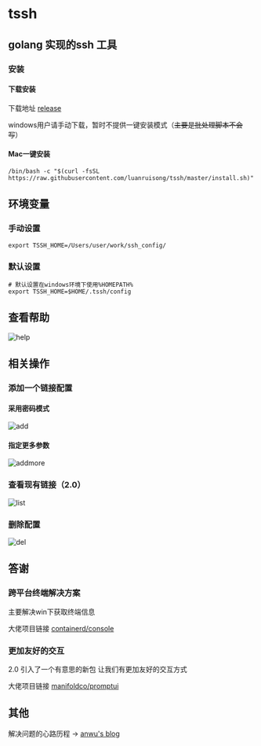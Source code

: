 # tssh

## golang 实现的ssh 工具

### 安装 

#### 下载安装 

下载地址 [release](https://github.com/luanruisong/tssh/releases/)

windows用户请手动下载，暂时不提供一键安装模式（~~主要是批处理脚本不会写~~）

#### Mac一键安装

```shell
/bin/bash -c "$(curl -fsSL https://raw.githubusercontent.com/luanruisong/tssh/master/install.sh)"
```

## 环境变量

### 手动设置
```shell
export TSSH_HOME=/Users/user/work/ssh_config/
```
### 默认设置
```shell
# 默认设置在windows环境下使用%HOMEPATH%
export TSSH_HOME=$HOME/.tssh/config
```

## 查看帮助

![help](https://blog-img.luanruisong.com/blog/img/20210414135853.gif)

## 相关操作

### 添加一个链接配置

#### 采用密码模式

![add](https://blog-img.luanruisong.com/blog/img/20210414140115.gif)

#### 指定更多参数

![addmore](https://blog-img.luanruisong.com/blog/img/20210414140311.gif)

### 查看现有链接（2.0）

![list](https://blog-img.luanruisong.com/blog/img/20210414140709.gif)

### 删除配置

![del](https://blog-img.luanruisong.com/blog/img/20210414140941.gif)

## 答谢

### 跨平台终端解决方案

主要解决win下获取终端信息

大佬项目链接 [containerd/console](https://github.com/containerd/console)

### 更加友好的交互

2.0 引入了一个有意思的新包 让我们有更加友好的交互方式

大佬项目链接 [manifoldco/promptui](https://github.com/manifoldco/promptui)

## 其他

解决问题的心路历程 -> [anwu's blog](https://luanruisong.com/post/golang/tssh/)